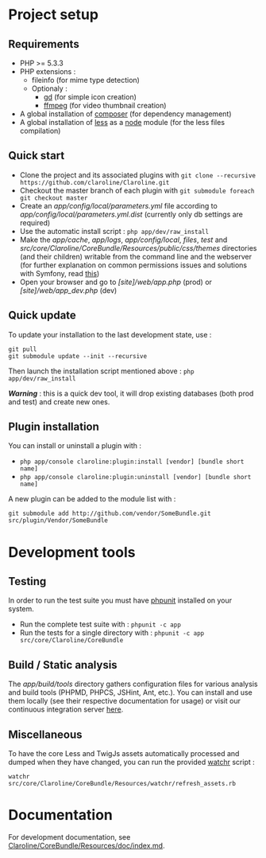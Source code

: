 Project setup
=============

Requirements
------------

- PHP >= 5.3.3
- PHP extensions :
    - fileinfo (for mime type detection)
    - Optionaly :
        - [gd][1] (for simple icon creation)
        - [ffmpeg][2] (for video thumbnail creation)
- A global installation of [composer][3] (for dependency management)
- A global installation of [less][4] as a [node][5] module (for the less files compilation)

Quick start
-----------

- Clone the project and its associated plugins with `git clone --recursive https://github.com/claroline/Claroline.git`
- Checkout the master branch of each plugin with `git submodule foreach git checkout master`
- Create an *app/config/local/parameters.yml* file according to *app/config/local/parameters.yml.dist*
  (currently only db settings are required)
- Use the automatic install script : `php app/dev/raw_install`
- Make the *app/cache*, *app/logs*, *app/config/local*, *files*, *test* and
  *src/core/Claroline/CoreBundle/Resources/public/css/themes* directories (and their children)
  writable from the command line and the webserver (for further explanation on common permissions
  issues and solutions with Symfony, read [this][6])
- Open your browser and go to *[site]/web/app.php* (prod) or *[site]/web/app_dev.php* (dev)

Quick update
------------

To update your installation to the last development state, use :

    git pull
    git submodule update --init --recursive

Then launch the installation script mentioned above : `php app/dev/raw_install`

***Warning*** : this is a quick dev tool, it will drop existing databases (both prod and test)
and create new ones.

Plugin installation
-------------------

You can install or uninstall a plugin with :

- `php app/console claroline:plugin:install [vendor] [bundle short name]`
- `php app/console claroline:plugin:uninstall [vendor] [bundle short name]`

A new plugin can be added to the module list with :

`git submodule add http://github.com/vendor/SomeBundle.git src/plugin/Vendor/SomeBundle`

Development tools
=================

Testing
-------

In order to run the test suite you must have [phpunit][7] installed on your system.

- Run the complete test suite with : `phpunit -c app`
- Run the tests for a single directory with : `phpunit -c app src/core/Claroline/CoreBundle`

Build / Static analysis
-----------------------

The *app/build/tools* directory gathers configuration files for various analysis and build tools
(PHPMD, PHPCS, JSHint, Ant, etc.). You can install and use them locally (see their respective
documentation for usage) or visit our continuous integration server [here][8].

Miscellaneous
-------------

To have the core Less and TwigJs assets automatically processed and dumped when they have changed,
you can run the provided [watchr][9] script :

`watchr src/core/Claroline/CoreBundle/Resources/watchr/refresh_assets.rb`

Documentation
=============

For development documentation, see [Claroline/CoreBundle/Resources/doc/index.md][10].


[1]: http://www.php.net/manual/en/book.image.php
[2]: http://ffmpeg-php.sourceforge.net/
[3]: http://getcomposer.org/doc/00-intro.md
[4]: http://lesscss.org/#-server-side-usage
[5]: http://nodejs.org/
[6]: http://symfony.com/doc/current/book/installation.html#configuration-and-setup
[7]: http://www.phpunit.de/manual/current/en/index.html
[8]: http://dev.claroline.net:8080/job/Claronext/
[9]: https://github.com/mynyml/watchr
[10]: src/core/Claroline/CoreBundle/Resources/doc/index.md
